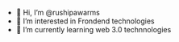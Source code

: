 - 👋 Hi, I’m @rushipawarms
- 👀 I’m interested in Frondend technologies
- 🌱 I’m currently learning web 3.0 technnologies


<!---
rushipawarms/rushipawarms is a ✨ special ✨ repository because its `README.md` (this file) appears on your GitHub profile.
You can click the Preview link to take a look at your changes.
--->
